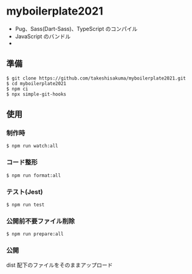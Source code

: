 # myboilerplate2021

- Pug、Sass(Dart-Sass)、TypeScript のコンパイル
- JavaScript のバンドル
-

## 準備

```
$ git clone https://github.com/takeshisakuma/myboilerplate2021.git
$ cd myboilerplate2021
$ npm ci
$ npx simple-git-hooks
```

## 使用

### 制作時

```
$ npm run watch:all
```

### コード整形

```
$ npm run format:all
```

### テスト(Jest)

```
$ npm run test
```

### 公開前不要ファイル削除

```
$ npm run prepare:all
```

### 公開

dist 配下のファイルをそのままアップロード
